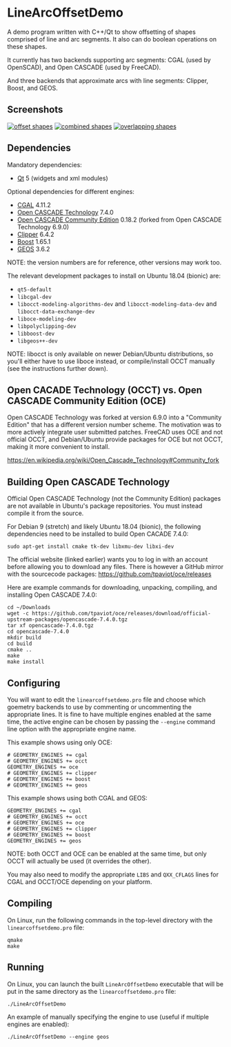 # LineArcOffsetDemo

A demo program written with C++/Qt to show offsetting of shapes comprised of line and arc segments. It also can do boolean operations on these shapes.

It currently has two backends supporting arc segments: CGAL (used by OpenSCAD), and Open CASCADE (used by FreeCAD).

And three backends that approximate arcs with line segments: Clipper, Boost, and GEOS.

## Screenshots

[![offset shapes](https://i.imgur.com/bPJmiXwm.png "offset shapes")](https://i.imgur.com/bPJmiXw.png)
[![combined shapes](https://i.imgur.com/dlGJi19m.png "combined shapes")](https://i.imgur.com/dlGJi19.png)
[![overlapping shapes](https://i.imgur.com/t0Ig0Jzm.png "overlapping shapes")](https://i.imgur.com/t0Ig0Jz.png)

## Dependencies

Mandatory dependencies:

* [Qt](https://www.qt.io/) 5 (widgets and xml modules)

Optional dependencies for different engines:

* [CGAL](https://www.cgal.org/) 4.11.2
* [Open CASCADE Technology](https://www.opencascade.com/content/latest-release) 7.4.0
* [Open CASCADE Community Edition](https://github.com/tpaviot/oce) 0.18.2 (forked from Open CASCADE Technology 6.9.0)
* [Clipper](http://www.angusj.com/delphi/clipper.php) 6.4.2
* [Boost](https://www.boost.org/) 1.65.1
* [GEOS](https://trac.osgeo.org/geos) 3.6.2

NOTE: the version numbers are for reference, other versions may work too.

The relevant development packages to install on Ubuntu 18.04 (bionic) are:

* `qt5-default`
* `libcgal-dev`
* `libocct-modeling-algorithms-dev` and `libocct-modeling-data-dev` and `libocct-data-exchange-dev`
* `liboce-modeling-dev`
* `libpolyclipping-dev`
* `libboost-dev`
* `libgeos++-dev`

NOTE: libocct is only available on newer Debian/Ubuntu distributions, so you'll either have to use liboce instead, or compile/install OCCT manually (see the instructions further down).

## Open CACADE Technology (OCCT) vs. Open CASCADE Community Edition (OCE)

Open CASCADE Technology was forked at version 6.9.0 into a "Community Edition" that has a different version number scheme. The motivation was to more actively integrate user submitted patches. FreeCAD uses OCE and not official OCCT, and Debian/Ubuntu provide packages for OCE but not OCCT, making it more convenient to install.

https://en.wikipedia.org/wiki/Open_Cascade_Technology#Community_fork

## Building Open CASCADE Technology

Official Open CASCADE Technology (not the Community Edition) packages are not available in Ubuntu's package repositories. You must instead compile it from the source.

For Debian 9 (stretch) and likely Ubuntu 18.04 (bionic), the following dependencies need to be installed to build Open CACADE 7.4.0:

```
sudo apt-get install cmake tk-dev libxmu-dev libxi-dev
```

The official website (linked earlier) wants you to log in with an account before allowing you to download any files. There is however a GitHub mirror with the sourcecode packages: https://github.com/tpaviot/oce/releases

Here are example commands for downloading, unpacking, compiling, and installing Open CASCADE 7.4.0:

```
cd ~/Downloads
wget -c https://github.com/tpaviot/oce/releases/download/official-upstream-packages/opencascade-7.4.0.tgz
tar xf opencascade-7.4.0.tgz
cd opencascade-7.4.0
mkdir build
cd build
cmake ..
make
make install
```

## Configuring

You will want to edit the `linearcoffsetdemo.pro` file and choose which goemetry backends to use by commenting or uncommenting the appropriate lines. It is fine to have multiple engines enabled at the same time, the active engine can be chosen by passing the `--engine` command line option with the appropriate engine name.

This example shows using only OCE:

```
# GEOMETRY_ENGINES += cgal
# GEOMETRY_ENGINES += occt
GEOMETRY_ENGINES += oce
# GEOMETRY_ENGINES += clipper
# GEOMETRY_ENGINES += boost
# GEOMETRY_ENGINES += geos
```

This example shows using both CGAL and GEOS:

```
GEOMETRY_ENGINES += cgal
# GEOMETRY_ENGINES += occt
# GEOMETRY_ENGINES += oce
# GEOMETRY_ENGINES += clipper
# GEOMETRY_ENGINES += boost
GEOMETRY_ENGINES += geos
```

NOTE: both OCCT and OCE can be enabled at the same time, but only OCCT will actually be used (it overrides the other).

You may also need to modify the appropriate `LIBS` and `QXX_CFLAGS` lines for CGAL and OCCT/OCE depending on your platform.

## Compiling

On Linux, run the following commands in the top-level directory with the `linearcoffsetdemo.pro` file:

```
qmake
make
```

## Running

On Linux, you can launch the built `LineArcOffsetDemo` executable that will be put in the same directory as the `linearcoffsetdemo.pro` file:

```
./LineArcOffsetDemo
```

An example of manually specifying the engine to use (useful if multiple engines are enabled):

```
./LineArcOffsetDemo --engine geos
```
